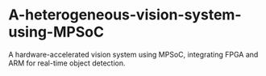 # A-heterogeneous-vision-system-using-MPSoC
A hardware-accelerated vision system using MPSoC, integrating FPGA and ARM for real-time object detection.
